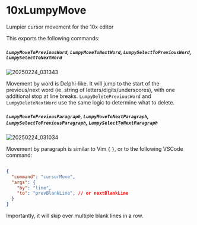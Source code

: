 # 10xLumpyMove
Lumpier cursor movement for the 10x editor

This exports the following commands:
##### `LumpyMoveToPreviousWord`, `LumpyMoveToNextWord`, `LumpySelectToPreviousWord`, `LumpySelectToNextWord`

![20250224_031343](https://github.com/user-attachments/assets/b375b4fc-fe98-46e1-9cfe-e8579884e528)

Movement by word is Delphi-like. It will jump to the start of the previous/next word (ie. string of letters/digits/underscores), with one additional stop at line breaks.
`LumpyDeletePreviousWord` and `LumpyDeleteNextWord` use the same logic to determine what to delete.

##### `LumpyMoveToPreviousParagraph`, `LumpyMoveToNextParagraph`, `LumpySelectToPreviousParagraph`, `LumpySelectToNextParagraph`

![20250224_031034](https://github.com/user-attachments/assets/f280d605-bcf2-496e-8cb1-26347e97b83d)

Movement by paragraph is similar to Vim `{` `}`, or to the following VSCode command:
  ```json

  {
    "command": "cursorMove",
    "args": {
      "by": "line",
      "to": "prevBlankLine", // or nextBlankLine
    }
  }
  ```
Importantly, it will skip over multiple blank lines in a row.
